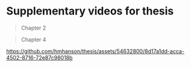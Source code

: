 # Supplementary videos for thesis

> Chapter 2


> Chapter 4

https://github.com/hmhanson/thesis/assets/54632800/8d17a1dd-acca-4502-8716-72e87c98018b

